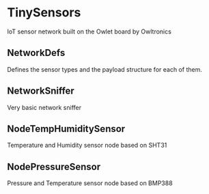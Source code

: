 # TinySensors
IoT sensor network built on the Owlet board by Owltronics

## NetworkDefs
Defines the sensor types and the payload structure for each of them.

## NetworkSniffer
Very basic network sniffer

## NodeTempHumiditySensor
Temperature and Humidity sensor node based on SHT31

## NodePressureSensor
Pressure and Temperature sensor node based on BMP388